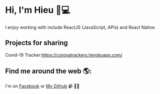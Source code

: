 # Hi, I'm Hieu 👋💻

I enjoy working with include ReactJS (JavaScript, APIs) and React Native.


## Projects for sharing

Covid-19 Tracker:https://coronatrackers.herokuapp.com/

## Find me around the web 🌎:

I'm on <a href="https://www.facebook.com/hieumaxnho">Facebook</a> or <a href="https://github.com/tuanconbu">My Github</a> 📹 ✍🏾
